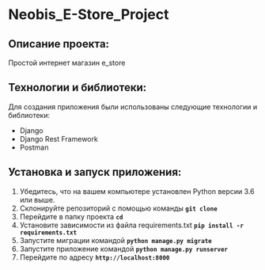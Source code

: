 # Neobis_E-Store_Project
## Описание проекта:
Простой интернет магазин e_store 
## **Технологии и библиотеки:**

Для создания приложения были использованы следующие технологии и библиотеки:
- Django
- Django Rest Framework
- Postman
## **Установка и запуск приложения:**

1. Убедитесь, что на вашем компьютере установлен Python версии 3.6 или выше.
2. Склонируйте репозиторий с помощью команды **`git clone`**
3. Перейдите в папку проекта **`cd`**
4. Установите зависимости из файла requirements.txt **`pip install -r requirements.txt`**
5. Запустите миграции командой **`python manage.py migrate`**
6. Запустите приложение командой **`python manage.py runserver`**
7. Перейдите по адресу **`http://localhost:8000`**

